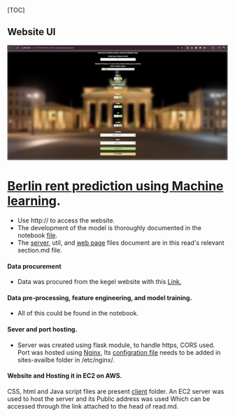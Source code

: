 [TOC]

## Website UI
![Website UI](client/image/Screenshot%202024-06-03%20214951.png)
# [Berlin rent prediction using Machine learning](http://ec2-16-170-235-79.eu-north-1.compute.amazonaws.com "Berlin rent prediction using Machine learning").
- Use http:// to access the website.
- The development of the model is thoroughly documented in the notebook [file](model/berlin.ipynb "file").
- The [server](server "server"), util, and [web page](client "web page") files document are in this read's relevant section.md file.

#### Data procurement
- Data was procured from the kegel website with  this [Link.](https://www.kaggle.com/datasets/corrieaar/apartment-rental-offers-in-germany "Link.")
#### Data pre-processing, feature engineering, and model training.
- All of this could be found in the notebook.
#### Sever and port hosting.
- Server was created using flask module, to handle https, CORS used. Port was hosted using [Nginx](httphttps://nginx.org/en/download.html:// "Nginx"), Its [configration file](nignix_file "configration file") needs to be added in sites-availbe folder in /etc/nginx/.

#### Website and Hosting it in EC2 on AWS.
CSS, html and Java script files are present [client](client "client") folder. 
An EC2 server was used to host the server and its Public address was used Which can be accessed through the link attached to the head of read.md.
